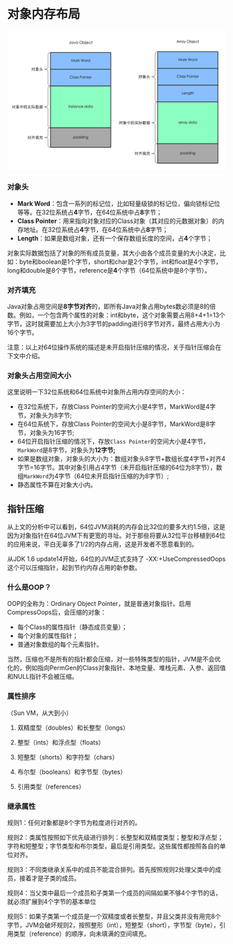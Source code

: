 # 对象内存布局

![ObjectMemoryLayout](./img/ObjectMemoryLayout.png)

### 对象头

- **Mark Word**：包含一系列的标记位，比如轻量级锁的标记位，偏向锁标记位等等。在32位系统占**4**字节，在64位系统中占**8**字节；
- **Class Pointer**：用来指向对象对应的Class对象（其对应的元数据对象）的内存地址。在32位系统占**4**字节，在64位系统中占**8**字节；
- **Length**：如果是数组对象，还有一个保存数组长度的空间，占**4**个字节；

对象实际数据包括了对象的所有成员变量，其大小由各个成员变量的大小决定，比如：byte和boolean是1个字节，short和char是2个字节，int和float是4个字节，long和double是8个字节，reference是**4**个字节（64位系统中是8个字节）。

### 对齐填充

Java对象占用空间是**8字节对齐**的，即所有Java对象占用bytes数必须是8的倍数。例如，一个包含两个属性的对象：int和byte，这个对象需要占用8+4+1=13个字节，这时就需要加上大小为3字节的padding进行8字节对齐，最终占用大小为16个字节。

注意：以上对64位操作系统的描述是未开启指针压缩的情况，关于指针压缩会在下文中介绍。

### 对象头占用空间大小

这里说明一下32位系统和64位系统中对象所占用内存空间的大小：

- 在32位系统下，存放Class Pointer的空间大小是4字节，MarkWord是4字节，对象头为8字节;
- 在64位系统下，存放Class Pointer的空间大小是8字节，MarkWord是8字节，对象头为16字节;
- 64位开启指针压缩的情况下，存放`Class Pointer`的空间大小是4字节，`MarkWord`是8字节，对象头为**12字节;**
- 如果是数组对象，对象头的大小为：数组对象头8字节+数组长度4字节+对齐4字节=16字节。其中对象引用占4字节（未开启指针压缩的64位为8字节），数组`MarkWord`为4字节（64位未开启指针压缩的为8字节）;
- 静态属性不算在对象大小内。

## 指针压缩

从上文的分析中可以看到，64位JVM消耗的内存会比32位的要多大约1.5倍，这是因为对象指针在64位JVM下有更宽的寻址。对于那些将要从32位平台移植到64位的应用来说，平白无辜多了1/2的内存占用，这是开发者不愿意看到的。

从JDK 1.6 update14开始，64位的JVM正式支持了 -XX:+UseCompressedOops 这个可以压缩指针，起到节约内存占用的新参数。

### 什么是OOP？

OOP的全称为：Ordinary Object Pointer，就是普通对象指针。启用CompressOops后，会压缩的对象：

- 每个Class的属性指针（静态成员变量）；
- 每个对象的属性指针；
- 普通对象数组的每个元素指针。

当然，压缩也不是所有的指针都会压缩，对一些特殊类型的指针，JVM是不会优化的，例如指向PermGen的Class对象指针、本地变量、堆栈元素、入参、返回值和NULL指针不会被压缩。

### 属性排序

（Sun VM，从大到小）

1. 双精度型（doubles）和长整型（longs）

2. 整型（ints）和浮点型（floats）

3. 短整型（shorts）和字符型（chars）

4. 布尔型（booleans）和字节型（bytes）

5. 引用类型（references）

### 继承属性

规则1：任何对象都是8个字节为粒度进行对齐的。

规则2：类属性按照如下优先级进行排列：长整型和双精度类型；整型和浮点型；字符和短整型；字节类型和布尔类型，最后是引用类型。这些属性都按照各自的单位对齐。

规则3：不同类继承关系中的成员不能混合排列。首先按照规则2处理父类中的成员，接着才是子类的成员。

规则4：当父类中最后一个成员和子类第一个成员的间隔如果不够4个字节的话，就必须扩展到4个字节的基本单位

规则5：如果子类第一个成员是一个双精度或者长整型，并且父类并没有用完8个字节，JVM会破坏规则2，按照整形（int），短整型（short），字节型（byte），引用类型（reference）的顺序，向未填满的空间填充。
